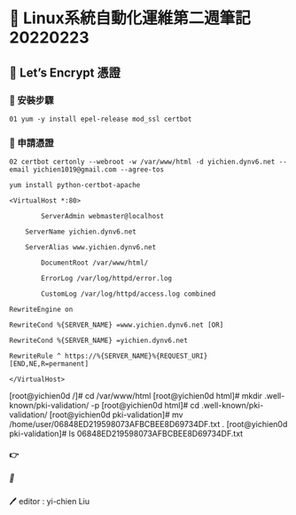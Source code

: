 # 📝 Linux系統自動化運維第二週筆記20220223
## 📖 Let’s Encrypt 憑證
### 🔖 安裝步驟
```
01 yum -y install epel-release mod_ssl certbot
```
### 🔖 申請憑證
```
02 certbot certonly --webroot -w /var/www/html -d yichien.dynv6.net --email yichien1019@gmail.com --agree-tos

yum install python-certbot-apache
```


```
<VirtualHost *:80>

        ServerAdmin webmaster@localhost

	ServerName yichien.dynv6.net

	ServerAlias www.yichien.dynv6.net

        DocumentRoot /var/www/html/

        ErrorLog /var/log/httpd/error.log

        CustomLog /var/log/httpd/access.log combined

RewriteEngine on

RewriteCond %{SERVER_NAME} =www.yichien.dynv6.net [OR]

RewriteCond %{SERVER_NAME} =yichien.dynv6.net

RewriteRule ^ https://%{SERVER_NAME}%{REQUEST_URI} [END,NE,R=permanent]

</VirtualHost>
```


[root@yichien0d /]# cd /var/www/html
[root@yichien0d html]# mkdir .well-known/pki-validation/ -p
[root@yichien0d html]# cd .well-known/pki-validation/
[root@yichien0d pki-validation]# mv /home/user/06848ED219598073AFBCBEE8D69734DF.txt .
[root@yichien0d pki-validation]# ls
06848ED219598073AFBCBEE8D69734DF.txt

#### 👉 
##### 📍

🖊️ editor : yi-chien Liu